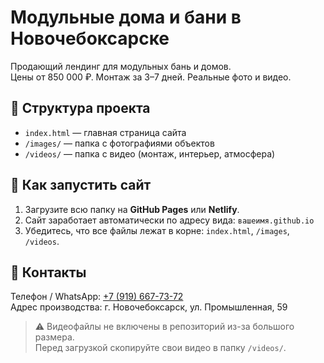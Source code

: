 # Модульные дома и бани в Новочебоксарске

Продающий лендинг для модульных бань и домов.  
Цены от 850 000 ₽. Монтаж за 3–7 дней. Реальные фото и видео.

## 📁 Структура проекта
- `index.html` — главная страница сайта
- `/images/` — папка с фотографиями объектов
- `/videos/` — папка с видео (монтаж, интерьер, атмосфера)

## 🚀 Как запустить сайт
1. Загрузите всю папку на **GitHub Pages** или **Netlify**.
2. Сайт заработает автоматически по адресу вида: `вашеимя.github.io`
3. Убедитесь, что все файлы лежат в корне: `index.html`, `/images`, `/videos`.

## 💬 Контакты
Телефон / WhatsApp: [+7 (919) 667-73-72](https://wa.me/79196677372)  
Адрес производства: г. Новочебоксарск, ул. Промышленная, 59

> ⚠️ Видеофайлы не включены в репозиторий из-за большого размера.  
> Перед загрузкой скопируйте свои видео в папку `/videos/`.